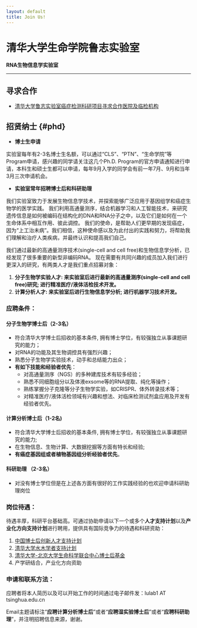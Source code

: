 ```yaml
---
layout: default
title: Join Us!
---
```



# 清华大学生命学院鲁志实验室

**RNA生物信息学实验室**

---


## 寻求合作

* [清华大学鲁志实验室癌症检测科研项目寻求合作医院及临检机构](../open)

## 招贤纳士 {#phd}


* **博士生申请**

实验室每年有2-3名博士生名额，可以通过“CLS”、“PTN”、“生命学院”等Program申请，感兴趣的同学请关注这几个Ph.D. Program的官方申请通知进行申请，本科生和硕士生都可以申请，每年9月入学的同学会有前一年7月、9月和当年3月三次申请机会。


* **实验室常年招聘博士后和科研助理**

我们实验室致力于发展生物信息学技术，并探索能够广泛应用于基因组学和癌症生物学的医学实践。
我们利用高通量测序，结合机器学习和人工智能技术，来研究遗传信息是如何被编码在结构化的DNA和RNA分子之中，以及它们是如何在一个生命体系中相互作用、彼此调控。
我们的使命，是帮助人们更早期的发现癌症，因为“上工治未病”。我们相信，这种使命感以及为此付出的实践和努力，将帮助我们理解和治疗人类疾病，并最终认识和提高我们自己。

我们通过最新的高通量测序技术(single-cell and cell free)和生物信息学分析，已经发现了很多重要的新型非编码RNA。
现在需要有共同兴趣的成员加入我们进行更深入的研究，有两类人才是我们重点招募对象：

1. **分子生物学实验人才: 来实验室后进行最新的高通量测序(single-cell and cell free)研究; 进行精准医疗/液体活检技术开发。**
2. **计算分析人才: 来实验室后进行生物信息学分析; 进行机器学习技术开发。**


### 应聘条件：

#### 分子生物学博士后（2-3名）

* 符合清华大学博士后招收的基本条件, 拥有博士学位，有较强独立从事课题研究的能力；
* 对RNA的功能及其生物调控具有强烈兴趣；
* 熟悉分子生物学实验技术，动手和总结能力出众；
* **有如下技能和经验者优先**：
  * 对高通量测序（NGS）的多种建库技术有较多经验；
  * 熟悉不同细胞组分以及体液exsome等的RNA提取、纯化等操作；
  * 熟练掌握分子克隆等分子生物学实验，如CRISPR、体外转录技术等；
  * 对精准医疗/液体活检领域有兴趣和想法、对临床检测试剂盒应用及开发有经验者优先。


#### 计算分析博士后（1-2名)

* 符合清华大学博士后招收的基本条件, 拥有博士学位，有较强独立从事课题研究的能力;
* 在生物信息、生物计算、大数据挖掘等方面有特长和经验;
* **有癌症基因组或者植物基因组分析经验者优先**。

#### 科研助理 （2-3名）

* 对没有博士学位但是在上述各方面有很好的工作实践经验的也欢迎申请科研助理岗位


### 岗位待遇：

待遇丰厚，科研平台基础高。可通过协助申请以下一个或多个**人才支持计划**以及**产业化方向支持计划**进行聘用，提供具有国际竞争力的待遇和科研资助：

1. [中国博士后创新人才支持计划](http://postdoctor.tsinghua.edu.cn/info/zxtz/1723)
2. [清华大学水木学者支持计划](http://postdoctor.tsinghua.edu.cn/thu/index.htm)
3. [清华大学-北京大学生命科学联合中心博士后基金](http://www.cls.edu.cn/Academicactivities/notices/index4438.shtml)
4. 产学研结合，产业化方向资助


### 申请和联系方法：

应聘者将本人简历以及可以开始工作的时间通过电子邮件发：lulab1 AT tsinghua.edu.cn

Email主题请标注“**应聘计算分析博士后**”或者“**应聘湿实验博士后**”或者“**应聘科研助理**”，并注明招聘信息来源，谢谢。
